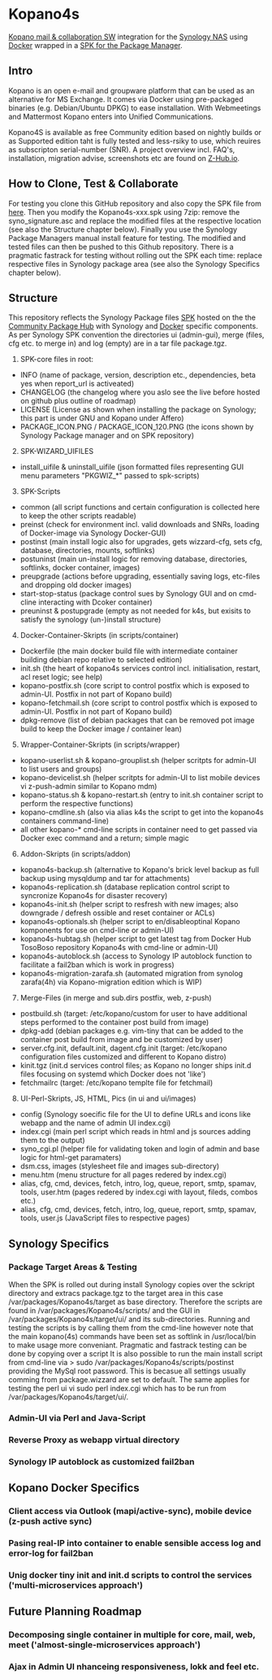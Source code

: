 # Kopano4s
[Kopano mail & collaboration SW](https://kopano.com/) integration for the [Synology NAS](https://www.synology.com/) using [Docker](https://hub.docker.com) wrapped in a [SPK for the Package Manager](https://www.synology.com/en-global/knowledgebase/DSM/tutorial/Service_Application/How_to_install_applications_with_Package_Center).
## Intro
Kopano is an open e-mail and groupware platform that can be used as an alternative for MS Exchange. It comes via Docker using pre-packaged binaries (e.g. Debian/Ubuntu DPKG) to ease installation. With Webmeetings and Mattermost Kopano enters into Unified Communications.

Kopano4S is available as free Community edition based on nightly builds or as Supported edition taht is fully tested and less-rsiky to use, which reuires as subscripton serial-number (SNR).
A project overview incl. FAQ's, installation, migration advise, screenshots etc are found on [Z-Hub.io](https://wiki.z-hub.io/display/K4S).

## How to Clone, Test & Collaborate
For testing you clone this GitHub repository and also copy the SPK file from [here](https://wiki.z-hub.io/display/K4S). Then you modify the Kopano4s-xxx.spk using 7zip: remove the syno_signature.asc and replace the modified files at the respective location (see also the Structure chapter below). Finally you use the Synology Package Managers manual install feature for testing.
The modified and tested files can then be pushed to this Github repository. There is a pragmatic fastrack for testing without rolling out the SPK each time: replace respective files in Synology package area (see also the Synology Specifics chapter below).

## Structure
This repository reflects the Synology Package files [SPK](https://www.synology.com/en-global/knowledgebase/DSM/tutorial/Service_Application/How_to_install_applications_with_Package_Center) hosted on the the [Community Package Hub](https://www.cphub.net/?p=k4s) with Synology and [Docker](https://hub.docker.com/r/tosoboso/) specific components. 
As per Synology SPK convention the directories ui (admin-gui), merge (files, cfg etc. to merge in) and log (empty) are in a tar file package.tgz. 

1. SPK-core files in root:  
* INFO (name of package, version, description etc., dependencies, beta yes when report_url is activeated)
* CHANGELOG (the changelog where you aslo see the live before hosted on github plus outline of roadmap)
* LICENSE (License as shown when installing the package on Synology; this part is under GNU and Kopano under Affero)
* PACKAGE_ICON.PNG / PACKAGE_ICON_120.PNG (the icons shown by Synology Package manager and on SPK repository)

2. SPK-WIZARD_UIFILES
* install_uifile & uninstall_uifile (json formatted files representing GUI menu parameters "PKGWIZ_*" passed to spk-scripts)

3. SPK-Scripts
* common (all script functions and certain configuration is collected here to keep the other scripts readable)
* preinst (check for environment incl. valid downloads and SNRs, loading of Docker-image via Synology Docker-GUI)
* postinst (main install logic also for upgrades, gets wizzard-cfg, sets cfg, database, directories, mounts, softlinks)
* postuninst (main un-install logic for removing database, directories, softlinks, docker container, images)
* preupgrade (actions before upgrading, essentially saving logs, etc-files and dropping old docker images)
* start-stop-status (package control sues by Synology GUI and on cmd-cline interacting with Dcoker container)
* preuninst & postupgrade (empty as not needed for k4s, but exisits to satisfy the synology (un-)install structure)

4. Docker-Container-Skripts (in scripts/container)
* Dockerfile (the main docker build file with intermediate container building debian repo relative to selected edition)
* init.sh (the heart of kopano4s services control incl. initialisation, restart, acl reset logic; see help)
* kopano-postfix.sh (core script to control postfix which is exposed to admin-UI. Postfix in not part of Kopano build)
* kopano-fetchmail.sh (core script to control postfix which is exposed to admin-UI. Postfix in not part of Kopano build)
* dpkg-remove (list of debian packages that can be removed pot image build to keep the Docker image / container lean)

5. Wrapper-Container-Skripts (in scripts/wrapper)
* kopano-userlist.sh & kopano-grouplist.sh (helper scritpts for admin-UI to list users and groups)
* kopano-devicelist.sh (helper scritpts for admin-UI to list mobile devices vi z-push-admin similar to Kopano mdm) 
* kopano-status.sh & kopano-restart.sh (entry to init.sh container script to perform the respective functions)
* kopano-cmdline.sh (also via alias k4s the script to get into the kopano4s containers command-line)
* all other kopano-* cmd-line scripts in container need to get passed via Docker exec command and a return; simple magic

6. Addon-Skripts (in scripts/addon)
* kopano4s-backup.sh (alternative to Kopano's brick level backup as full backup using mysqldump and tar for attachments)
* kopano4s-replication.sh (database replication control script to syncronize Kopano4s for disaster recovery)
* kopano4s-init.sh (helper script to resfresh with new images; also downgrade / defresh ossible and reset container or ACLs)
* kopano4s-optionals.sh (helper script to en/disableoptinal Kopano komponents for use on cmd-line or admin-UI)
* kopano4s-hubtag.sh (helper script to get latest tag from Docker Hub TosoBoso repository Kopano4s with cmd-line or admin-UI)
* kopano4s-autoblock.sh (access to Synology IP autoblock function to facilitate a fail2ban which is work in progress)
* kopano4s-migration-zarafa.sh (automated migration from synolog zarafa(4h) via Kopano-migration edition which is WIP)

7. Merge-Files (in merge and sub.dirs postfix, web, z-push)
* postbuild.sh (target: /etc/kopano/custom for user to have additional steps performed to the container post build from image)
* dpkg-add (debian packages e.g. vim-tiny that can be added to the container post build from image and be customized by user)
* server.cfg.init, default.init, dagent.cfg.init (target: /etc/kopano configuration files customized and different to Kopano distro)
* kinit.tgz (init.d services control files; as Kopano no longer ships init.d files focusing on systemd which Docker does not 'like')
* fetchmailrc (target: /etc/kopano templte file for fetchmail)

8. UI-Perl-Skripts, JS, HTML, Pics (in ui and ui/images)
* config (Synology soecific file for the UI to define URLs and icons like webapp and the name of admin UI index.cgi)
* index.cgi (main perl script which reads in html and js sources adding them to the output)
* syno_cgi.pl (helper file for validating token and login of admin and base logic for html-get paramaters)
* dsm.css, images (stylesheet file and images sub-directory)
* menu.htm (menu structure for all pages redered by index.cgi)
* alias, cfg, cmd, devices, fetch, intro, log, queue, report, smtp, spamav, tools, user.htm (pages redered by index.cgi with layout, fileds, combos etc.)
* alias, cfg, cmd, devices, fetch, intro, log, queue, report, smtp, spamav, tools, user.js (JavaScript files to respective pages)

## Synology Specifics
### Package Target Areas & Testing
When the SPK is rolled out during install Synology copies over the sckript directory and extracs package.tgz to the target area in this case /var/packages/Kopano4s/target as base directory. Therefore the scripts are found in /var/packages/Kopano4s/scripts/ and the GUI in /var/packages/Kopano4s/target/ui/ and its sub-directories. Running and testing the scripts is by calling them from the cmd-line however note that the main kopano(4s) commands have been set as softlink in /usr/local/bin to make usage more conveniant.
Pragmatic and fastrack testing can be done by copying over a script 
It is also possible to run the main install script from cmd-line via > sudo /var/packages/Kopano4s/scripts/postinst providing the MySql root password. This is becasue all settings usually comming from package.wizzard are set to default.
The same applies for testing the perl ui vi sudo perl index.cgi which has to be run from /var/packages/Kopano4s/target/ui/.
### Admin-UI via Perl and Java-Script
### Reverse Proxy as webapp virtual directory
### Synology IP autoblock as customized fail2ban

## Kopano Docker Specifics 
### Client access via Outlook (mapi/active-sync), mobile device (z-push active sync)
### Pasing real-IP into container to enable sensible access log and error-log for fail2ban
### Unig docker tiny init and init.d scripts to control the services ('multi-microservices approach')

## Future Planning Roadmap
### Decomposing single container in multiple for core, mail, web, meet ('almost-single-microservices approach')
### Ajax in Admin UI nhanceing responsiveness, lokk and feel etc.
